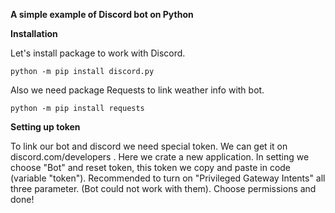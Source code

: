 ****A simple example of Discord bot on Python****

**Installation** 

Let's install package to work with Discord.

```python -m pip install discord.py```

Also we need package Requests to link weather info with bot.

```python -m pip install requests```

**Setting up token**

To link our bot and discord we need special token. We can get it on discord.com/developers . Here we crate a new application. In setting we choose "Bot" and reset token, this token we copy and paste in code (variable "token").
Recommended to turn on "Privileged Gateway Intents" all three parameter. (Bot could not work with them). Choose permissions and done!
